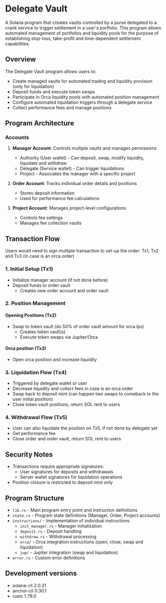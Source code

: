 # Delegate Vault

A Solana program that creates vaults controlled by a purse delegated to a crank service to trigger settlement in a user's portfolio. This program allows automated management of portfolios and liquidity pools for the purpose of establishing stop-loss, take-profit and time-dependent settlement capabilities.

## Overview

The Delegate Vault program allows users to:
- Create managed vaults for automated trading and liquidity provision (only for liquidation)
- Deposit funds and execute token swaps
- Participate in Orca liquidity pools with automated position management
- Configure automated liquidation triggers through a delegate service
- Collect performance fees and manage positions

## Program Architecture

### Accounts
1. **Manager Account**: Controls multiple vaults and manages permissions
   - Authority (User wallet) - Can deposit, swap, modify liquidity, liquidate and withdraw
   - Delegate (Service wallet) - Can trigger liquidations
   - Project - Associates the manager with a specific project

2. **Order Account**: Tracks individual order details and positions
   - Stores deposit information
   - Used for performance fee calculations

3. **Project Account**: Manages project-level configurations
   - Controls fee settings
   - Manages fee collection vaults

## Transaction Flow

Users would need to sign multiple transaction to set-up the order: Tx1, Tx2 and Tx3 (in case is an orca order)

### 1. Initial Setup (Tx1)
- Initialize manager account (if not done before)
- Deposit funds to order vault
  - Creates new order account and order vault

### 2. Position Management
#### Opening Positions (Tx2)
- Swap to token vault (do 50% of order vault amount for orca lps)
  - Creates token vault(s)
  - Execute token swaps via Jupiter/Orca
 
#### Orca position (Tx3)
- Open orca position and increase liquidity

### 3. Liquidation Flow (Tx4)
- Triggered by delegate wallet or user
- Decrease liquidity and collect fees in case is an orca order
- Swap back to deposit mint (can happen two swaps to comeback to the user initial position)
- Close token vault positions, return SOL rent to users

### 4. Withdrawal Flow (Tx5)
- User can also liquidate the position on Tx5, if not done by delegate yet
- Get performance fee
- Close order and order vault, return SOL rent to users

## Security Notes
- Transactions require appropriate signatures:
  - User signatures for deposits and withdrawals
  - Server wallet signatures for liquidation operations
- Position closure is restricted to deposit mint only

## Program Structure

- `lib.rs` - Main program entry point and instruction definitions
- `state.rs` - Program state definitions (Manager, Order, Project accounts)
- `instructions/` - Implementation of individual instructions
  - `init_manager.rs` - Manager initialization
  - `deposit.rs` - Deposit handling
  - `withdraw.rs` - Withdrawal processing
  - `orca/` - Orca integration instructions (open, close, swap and liquidation)
  - `jup/` - Jupiter integration (swap and liquidation)
- `error.rs` - Custom error definitions

## Development versions

- solana-cli 2.0.21
- anchor-cli 0.30.1
- rustc 1.79.0

